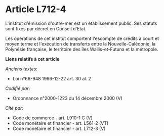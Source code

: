 # Article L712-4

L'institut d'émission d'outre-mer est un établissement public. Ses statuts sont fixés par décret en Conseil d'Etat.

Les opérations de cet institut comportent l'escompte de crédits à court et moyen terme et l'exécution de transferts entre la
Nouvelle-Calédonie, la Polynésie française, le territoire des îles Wallis-et-Futuna et la métropole.

**Liens relatifs à cet article**

_Anciens textes_:

  - Loi n°66-948 1966-12-22 art. 30 al. 2

_Codifié par_:

  - Ordonnance n°2000-1223 du 14 décembre 2000 (V)

_Cité par_:

  - Code de commerce - art. L910-1 C (V)
  - Code monétaire et financier - art. L561-2 (VT)
  - Code monétaire et financier - art. L712-3 (V)
